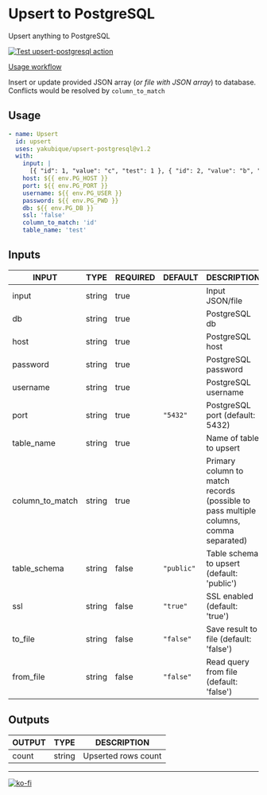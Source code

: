 # Upsert to PostgreSQL

Upsert anything to PostgreSQL

[![Test `upsert-postgresql` action](https://github.com/yakubique/upsert-postgresql/actions/workflows/test-myself.yaml/badge.svg)](https://github.com/yakubique/upsert-postgresql/actions/workflows/test-myself.yaml)

[Usage workflow](https://github.com/yakubique/upsert-postgresql/actions/workflows/test-myself.yaml)

Insert or update provided JSON array (_or file with JSON array_) to database. Conflicts would be resolved
by `column_to_match`

## Usage

```yaml
- name: Upsert
  id: upsert
  uses: yakubique/upsert-postgresql@v1.2
  with:
    input: |
      [{ "id": 1, "value": "c", "test": 1 }, { "id": 2, "value": "b", "test": 2 }]
    host: ${{ env.PG_HOST }}
    port: ${{ env.PG_PORT }}
    username: ${{ env.PG_USER }}
    password: ${{ env.PG_PWD }}
    db: ${{ env.PG_DB }}
    ssl: 'false'
    column_to_match: 'id'
    table_name: 'test'
```

## Inputs

<!-- AUTO-DOC-INPUT:START - Do not remove or modify this section -->

|      INPUT      |  TYPE  | REQUIRED |  DEFAULT   |                                      DESCRIPTION                                      |
|-----------------|--------|----------|------------|---------------------------------------------------------------------------------------|
|      input      | string |   true   |            |                                    Input JSON/file                                    |
|       db        | string |   true   |            |                                     PostgreSQL db                                     |
|      host       | string |   true   |            |                                    PostgreSQL host                                    |
|    password     | string |   true   |            |                                  PostgreSQL password                                  |
|    username     | string |   true   |            |                                  PostgreSQL username                                  |
|      port       | string |   true   |  `"5432"`  |                            PostgreSQL port (default: 5432)                            |
|   table_name    | string |   true   |            |                                Name of table to upsert                                |
| column_to_match | string |   true   |            | Primary column to match records (possible to pass multiple columns, comma separated)  |
|  table_schema   | string |  false   | `"public"` |                      Table schema to upsert (default: 'public')                       |
|       ssl       | string |  false   |  `"true"`  |                             SSL enabled (default: 'true')                             |
|     to_file     | string |  false   | `"false"`  |                        Save result to file (default: 'false')                         |
|    from_file    | string |  false   | `"false"`  |                        Read query from file (default: 'false')                        |

<!-- AUTO-DOC-INPUT:END -->

## Outputs

<!-- AUTO-DOC-OUTPUT:START - Do not remove or modify this section -->

| OUTPUT |  TYPE  |     DESCRIPTION     |
|--------|--------|---------------------|
| count  | string | Upserted rows count |

<!-- AUTO-DOC-OUTPUT:END -->

----

[![ko-fi](https://ko-fi.com/img/githubbutton_sm.svg)](https://ko-fi.com/S6S1UZ9P7)
